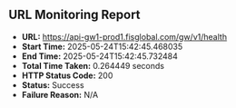 ## URL Monitoring Report

- **URL:** https://api-gw1-prod1.fisglobal.com/gw/v1/health
- **Start Time:** 2025-05-24T15:42:45.468035
- **End Time:** 2025-05-24T15:42:45.732484
- **Total Time Taken:** 0.264449 seconds
- **HTTP Status Code:** 200
- **Status:** Success
- **Failure Reason:** N/A

